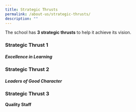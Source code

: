 ```yaml
---
title: Strategic Thrusts
permalink: /about-us/strategic-thrusts/
description: ""
---
```

The school has **3 strategic thrusts** to help it achieve its vision.

### Strategic Thrust 1    
##### **Excellence in Learning**
 
### Strategic Thrust 2    
##### **Leaders of Good Character**
 
### Strategic Thrust 3   
**Quality Staff**